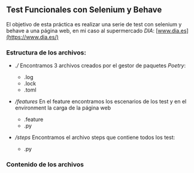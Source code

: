 ## Test Funcionales con Selenium y Behave ##
El objetivo de esta práctica es realizar una serie de test con selenium y behave a una página web, en mi caso al supermercado *DIA*: [www.dia.es](https://www.dia.es/)

### Estructura de los archivos: ###

- *./* Encontramos 3 archivos creados por el gestor de paquetes *Poetry*:
  - .log
  - .lock
  - .toml

- */features* En el feature encontramos los escenarios de los test y en el environment la carga de la página web
  - .feature
  - .py

- */steps* Encontramos el archivo steps que contiene todos los test: 
  - .py

### Contenido de los archivos ###

###  ###
